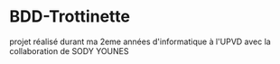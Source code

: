 # BDD-Trottinette
projet réalisé durant ma 2eme années d'informatique à l'UPVD avec la collaboration de SODY YOUNES
